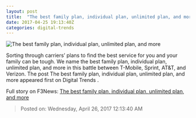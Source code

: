 ```yaml
---
layout: post
title:  "The best family plan, individual plan, unlimited plan, and more"
date: 2017-04-25 19:13:40Z
categories: digital-trends
---
```


![The best family plan, individual plan, unlimited plan, and more](http://icdn3.digitaltrends.com/image/best-wireless-carrier-1200x630-c.jpg)

Sorting through carriers’ plans to find the best service for you and your family can be tough. We name the best family plan, individual plan, unlimited plan, and more in this battle between T-Mobile, Sprint, AT&T, and Verizon. The post The best family plan, individual plan, unlimited plan, and more appeared first on Digital Trends .


Full story on F3News: [The best family plan, individual plan, unlimited plan, and more](http://www.f3nws.com/n/rzzfWE)

> Posted on: Wednesday, April 26, 2017 12:13:40 AM

